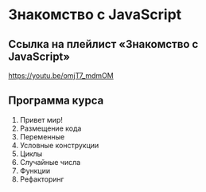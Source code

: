 # Знакомство с JavaScript

## Ссылка на плейлист «Знакомство с JavaScript» 
https://youtu.be/omjT7_mdmOM

## Программа курса
1. Привет мир!
2. Размещение кода
3. Переменные
4. Условные конструкции
5. Циклы
6. Случайные числа
7. Функции
8. Рефакторинг
